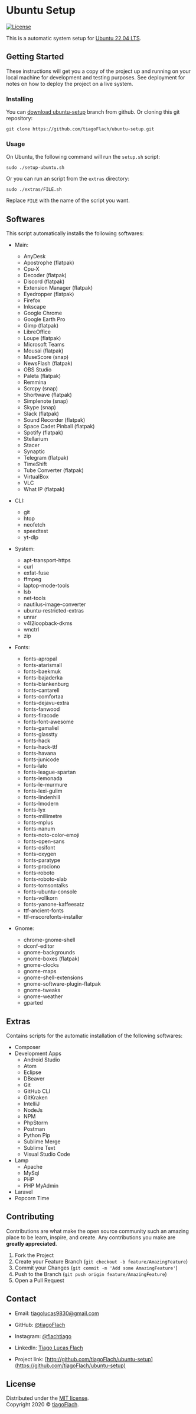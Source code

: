 # Ubuntu Setup

[![License](http://img.shields.io/:license-mit-blue.svg?style=flat-square)](http://badges.mit-license.org)

This is a automatic system setup for [Ubuntu 22.04 LTS](https://releases.ubuntu.com/22.04/).

## Getting Started

These instructions will get you a copy of the project up and running on your local machine for development and testing purposes. See deployment for notes on how to deploy the project on a live system.

### Installing

You can [download ubuntu-setup](https://github.com/tiagoFlach/ubuntu-setup/archive/master.zip) branch from github. Or cloning this git repository:

```shell
git clone https://github.com/tiagoFlach/ubuntu-setup.git
```

### Usage

On Ubuntu, the following command will run the `setup.sh` script:

```shell
sudo ./setup-ubuntu.sh
```

Or you can run an script from the `extras` directory:

```shell
sudo ./extras/FILE.sh
```

Replace `FILE` with the name of the script you want.

## Softwares

This script automatically installs the following softwares:

- Main:
  - AnyDesk
  - Apostrophe (flatpak)
  - Cpu-X
  - Decoder (flatpak)
  - Discord (flatpak)
  - Extension Manager (flatpak)
  - Eyedropper (flatpak)
  - Firefox
  - Inkscape
  - Google Chrome
  - Google Earth Pro
  - Gimp (flatpak)
  <!-- - Kdenlive (flatpak) -->
  - LibreOffice
  - Loupe (flatpak)
  - Microsoft Teams
  - Mousai (flatpak)
  - MuseScore (snap)
  - NewsFlash (flatpak)
  - OBS Studio
  - Paleta (flatpak)
  - Remmina
  - Scrcpy (snap)
  - Shortwave (flatpak)
  - Simplenote (snap)
  - Skype (snap)
  - Slack (flatpak)
  - Sound Recorder (flatpak)
  - Space Cadet Pinball (flatpak)
  - Spotify (flatpak)
  - Stellarium
  - Stacer
  - Synaptic
  - Telegram (flatpak)
  - TimeShift
  - Tube Converter (flatpak)
  - VirtualBox
  - VLC
  - What IP (flatpak)  

- CLI:
  - git
  - htop
  - neofetch
  - speedtest
  - yt-dlp

- System:
  - apt-transport-https
  - curl
  - exfat-fuse
  - ffmpeg
  - laptop-mode-tools
  - lsb
  - net-tools
  - nautilus-image-converter
  - ubuntu-restricted-extras
  - unrar
  - v4l2loopback-dkms
  - wnctrl
  - zip

- Fonts:
  - fonts-apropal
  - fonts-atarismall
  - fonts-baekmuk
  - fonts-bajaderka
  - fonts-blankenburg
  - fonts-cantarell
  - fonts-comfortaa
  - fonts-dejavu-extra
  - fonts-fanwood
  - fonts-firacode
  - fonts-font-awesome
  - fonts-gamaliel
  - fonts-glasstty
  - fonts-hack
  - fonts-hack-ttf
  - fonts-havana
  - fonts-junicode
  - fonts-lato
  - fonts-league-spartan
  - fonts-lemonada
  - fonts-le-murmure
  - fonts-lexi-gulim
  - fonts-lindenhill
  - fonts-lmodern
  - fonts-lyx
  - fonts-millimetre
  - fonts-mplus
  - fonts-nanum
  - fonts-noto-color-emoji
  - fonts-open-sans
  - fonts-osifont
  - fonts-oxygen
  - fonts-paratype
  - fonts-prociono
  - fonts-roboto
  - fonts-roboto-slab
  - fonts-tomsontalks
  - fonts-ubuntu-console
  - fonts-vollkorn
  - fonts-yanone-kaffeesatz
  - ttf-ancient-fonts
  - ttf-mscorefonts-installer

- Gnome:
  - chrome-gnome-shell
  - dconf-editor
  - gnome-backgrounds
  - gnome-boxes (flatpak)
  - gnome-clocks
  - gnome-maps
  - gnome-shell-extensions
  - gnome-software-plugin-flatpak
  - gnome-tweaks
  - gnome-weather
  - gparted

## Extras

Contains scripts for the automatic installation of the following softwares:

- Composer
- Development Apps
  - Android Studio
  - Atom
  - Eclipse
  - DBeaver
  - Git
  - GitHub CLI
  - GitKraken
  - IntelliJ
  - NodeJs
  - NPM
  - PhpStorm
  - Postman
  - Python Pip
  - Sublime Merge
  - Sublime Text
  - Visual Studio Code
- Lamp
  - Apache
  - MySql
  - PHP
  - PHP MyAdmin
- Laravel
- Popcorn Time

## Contributing

Contributions are what make the open source community such an amazing place to be learn, inspire, and create. Any contributions you make are **greatly appreciated**.

1. Fork the Project
2. Create your Feature Branch (`git checkout -b feature/AmazingFeature`)
3. Commit your Changes (`git commit -m 'Add some AmazingFeature'`)
4. Push to the Branch (`git push origin feature/AmazingFeature`)
5. Open a Pull Request

## Contact

- Email: <tiagolucas9830@gmail.com>
- GitHub: [@tiagoFlach](https://github.com/tiagoFlach)
- Instagram: [@flachtiago](https://instagram.com/flachtiago)
- LinkedIn: [Tiago Lucas Flach](https://linkedin.com/in/tiago-lucas-flach-585033121/)

- Project link: [http://github.com/tiagoFlach/ubuntu-setup](https://github.com/tiagoFlach/ubuntu-setup)

## License

Distributed under the [MIT license](https://mit-license.org/).  
Copyright 2020 © [tiagoFlach](https://github.com/tiagoFlach).
